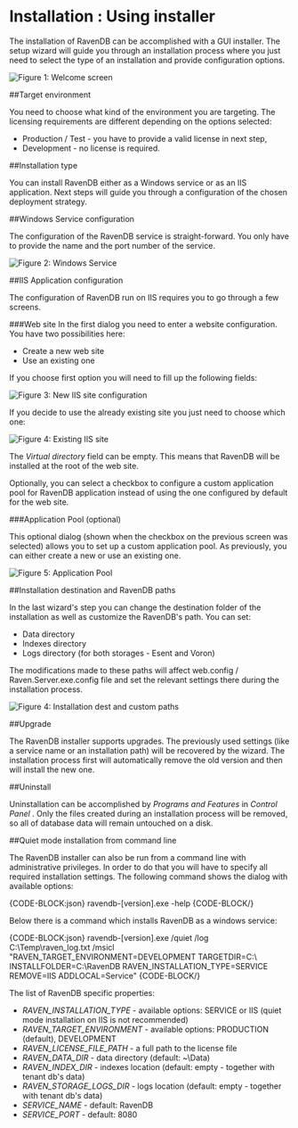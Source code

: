 # Installation : Using installer

The installation of RavenDB can be accomplished with a GUI installer. The setup wizard will guide you through an installation process where you just need to
select the type of an installation and provide configuration options.

![Figure 1: Welcome screen](images/installer_welcome_screen.png)

##Target environment

You need to choose what kind of the environment you are targeting. The licensing requirements are different depending on the options selected:

* Production / Test - you have to provide a valid license in next step,
* Development - no license is required.

##Installation type

You can install RavenDB either as a Windows service or as an IIS application. Next steps will guide you through a configuration of the chosen deployment strategy. 

##Windows Service configuration

The configuration of the RavenDB service is straight-forward. You only have to provide the name and the port number of the service.

![Figure 2: Windows Service](images/installer_windows_service.png)

##IIS Application configuration

The configuration of RavenDB run on IIS requires you to go through a few screens. 

###Web site
In the first dialog you need to enter a website configuration. You have two possibilities here:

* Create a new web site
* Use an existing one

If you choose first option you will need to fill up the following fields:

![Figure 3: New IIS site configuration](images/installer_iis_new_site.png)

If you decide to use the already existing site you just need to choose which one:

![Figure 4: Existing IIS site](images/installer_iis_existing_site.png)

The _Virtual directory_ field can be empty. This means that RavenDB will be installed at the root of the web site.

Optionally, you can select a checkbox to configure a custom application pool for RavenDB application instead of using the one configured by default for the web site.

###Application Pool (optional)

This optional dialog (shown when the checkbox on the previous screen was selected) allows you to set up a custom application pool. As previously, you can either create a new or use an existing one.

![Figure 5: Application Pool](images/installer_iis_application_pool.png)

##Installation destination and RavenDB paths

In the last wizard's step you can change the destination folder of the installation as well as customize the RavenDB's path. You can set:

* Data directory
* Indexes directory
* Logs directory (for both storages - Esent and Voron)

The modifications made to these paths will affect web.config / Raven.Server.exe.config file and set the relevant settings there during the installation process.

![Figure 4: Installation dest and custom paths](images/installer_destination_and_paths.png)


##Upgrade

The RavenDB installer supports upgrades. The previously used settings (like a service name or an installation path) will be recovered by the wizard. The installation process first will 
automatically remove the old version and then will install the new one.

##Uninstall

Uninstallation can be accomplished by _Programs and Features_ in _Control Panel_ . Only the files created during an installation process will be removed, so all of database data will remain untouched on a disk.


##Quiet mode installation from command line

The RavenDB installer can also be run from a command line with administrative privileges. In order to do that you will have to specify all required installation settings. The following command shows the dialog with available options:

{CODE-BLOCK:json}
	ravendb-[version].exe -help
{CODE-BLOCK/}

Below there is a command which installs RavenDB as a windows service:

{CODE-BLOCK:json}
	ravendb-[version].exe /quiet /log C:\Temp\raven_log.txt /msicl "RAVEN_TARGET_ENVIRONMENT=DEVELOPMENT TARGETDIR=C:\ INSTALLFOLDER=C:\RavenDB RAVEN_INSTALLATION_TYPE=SERVICE REMOVE=IIS ADDLOCAL=Service"
{CODE-BLOCK/}

The list of RavenDB specific properties:

* <em>RAVEN_INSTALLATION_TYPE</em> - available options: SERVICE or IIS (quiet mode installation on IIS is not recommended)
* <em>RAVEN_TARGET_ENVIRONMENT</em> - available options: PRODUCTION (default), DEVELOPMENT
* <em>RAVEN_LICENSE_FILE_PATH</em> - a full path to the license file
* <em>RAVEN_DATA_DIR</em> - data directory (default: ~\Data)
* <em>RAVEN_INDEX_DIR</em> - indexes location (default: empty - together with tenant db's data)
* <em>RAVEN_STORAGE_LOGS_DIR</em> - logs location (default: empty - together with tenant db's data)
* <em>SERVICE_NAME</em> - default: RavenDB
* <em>SERVICE_PORT</em> - default: 8080